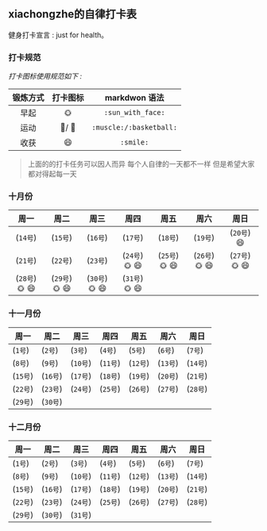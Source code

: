 ## xiachongzhe的自律打卡表

健身打卡宣言 : just  for health。

### 
### 打卡规范
*打卡图标使用规范如下 :*

|  锻炼方式  |  打卡图标  |  markdwon 语法    |
| :-------: | :-------: | :---------------: |
|  早起      |    🌞     | `:sun_with_face:` | 
|  运动   |    💪/ 🏀    | `:muscle:/:basketball:`        |
|   收获      |    😄  |        `:smile:`        |

>上面的的打卡任务可以因人而异 每个人自律的一天都不一样 但是希望大家都对得起每一天

### 十月份
|      周一     |     周二     |     周三      |     周四      |      周五      |     周六      |     周日      |
| :-----------: | :---------: | :-----------: | :-----------: | :-----------: | :-----------: | :-----------: |
| (`14号`)      | (`15号`)     | (`16号`)      | (`17号`)      | (`18号`)      | (`19号`)      | (`20号`)😄    |
| (`21号`)      | (`22号`)     | (`23号`)      | (`24号`)🌞 😄     | (`25号`)🌞 😄       | (`26号`)🌞 😄       | (`27号`) 🌞 😄     |
| (`28号`)🌞 😄       | (`29号`)🌞 😄      | (`30号`)🌞 😄       | (`31号`)🌞 😄       |
### 十一月份

| 周一     | 周二     | 周三     | 周四     | 周五     | 周六     | 周日     |
| -------- | -------- | -------- | -------- | -------- | -------- | -------- |
| (`1号`)  | (`2号`)  | (`3号`)  | (`4号`)  | (`5号`)  | (`6号`)  | (`7号`)  |
| (`8号`)  | (`9号`)  | (`10号`) | (`11号`) | (`12号`) | (`13号`) | (`14号`) |
| (`15号`) | (`16号`) | (`17号`) | (`18号`) | (`19号`) | (`20号`) | (`21号`) |
| (`22号`) | (`23号`) | (`24号`) | (`25号`) | (`26号`) | (`27号`) | (`28号`) |
| (`29号`) | (`30号`) |          |          |          |          |          |

### 十二月份

| 周一     | 周二     | 周三     | 周四     | 周五     | 周六     | 周日     |
| -------- | -------- | -------- | -------- | -------- | -------- | -------- |
| (`1号`)  | (`2号`)  | (`3号`)  | (`4号`)  | (`5号`)  | (`6号`)  | (`7号`)  |
| (`8号`)  | (`9号`)  | (`10号`) | (`11号`) | (`12号`) | (`13号`) | (`14号`) |
| (`15号`) | (`16号`) | (`17号`) | (`18号`) | (`19号`) | (`20号`) | (`21号`) |
| (`22号`) | (`23号`) | (`24号`) | (`25号`) | (`26号`) | (`27号`) | (`28号`) |
| (`29号`) | (`30号`) | (`31号`) |          |          |          |          |

